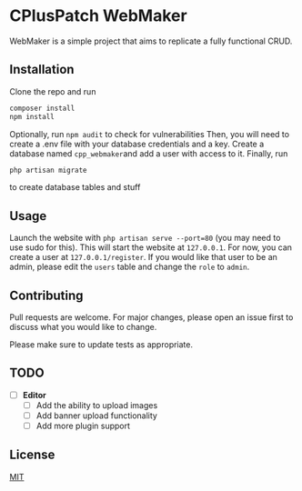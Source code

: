 # CPlusPatch WebMaker

WebMaker is a simple project that aims to replicate a fully functional CRUD.

## Installation

Clone the repo and run

```bash
composer install
npm install
```

Optionally, run ```npm audit``` to check for vulnerabilities
Then, you will need to create a .env file with your database credentials and a key.
Create a database named `cpp_webmaker`and add a user with access to it.
Finally, run
```bash
php artisan migrate
```
to create database tables and stuff

## Usage
Launch the website with `php artisan serve --port=80` (you may need to use sudo for this). This will start the website at `127.0.0.1`.
For now, you can create a user at `127.0.0.1/register`. If you would like that user to be an admin, please edit the `users` table and change the `role` to `admin`.

## Contributing
Pull requests are welcome. For major changes, please open an issue first to discuss what you would like to change.

Please make sure to update tests as appropriate.

## TODO
- [ ] **Editor**
  - [ ] Add the ability to upload images
  - [ ] Add banner upload functionality
  - [ ] Add more plugin support

## License
[MIT](https://choosealicense.com/licenses/mit/)